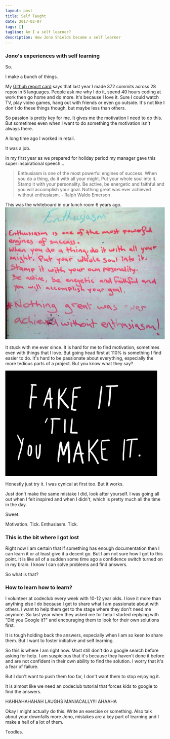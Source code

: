 ```yaml
---
layout: post
title: Self Taught
date: 2017-02-07
tags: []
tagline: Am I a self learner?
description: How Jono Shields became a self learner
---
```


### Jono's experiences with self learning

So.

I make a bunch of things.

My [Github report card](https://githubreportcard.reflect.io/) says that last year I made 372 commits across 28 repos in 5 languages. People ask me why I do it, spend 40 hours coding at work then go home and do more. It's because I love it. Sure I could watch TV, play video games, hang out with friends or even go outside. It's not like I don't do these things though, but maybe less than others.

So passion is pretty key for me. It gives me the motivation I need to do this. But sometimes even when I want to do something the motivation isn't always there.

A long time ago I worked in retail.

It was a job.

In my first year as we prepared for holiday period my manager gave this super inspirational speech...

>Enthusiasm is one of the most powerful engines of success. When you do a thing, do it with all your might. Put your whole soul into it. Stamp it with your personality. Be active, be energetic and faithful and you will accomplish your goal. Nothing great was ever achieved without enthusiasm. - Ralph Waldo Emerson

This was the whiteboard in our lunch room 6 years ago.
<img src="/public/images/enthusiasm.png"/>

It stuck with me ever since. It is hard for me to find motivation, sometimes even with things that I love. But going head first at 110% is something I find easier to do. It's hard to be passionate about everything, especially the more tedious parts of a project. But you know what they say? 

<img src="/public/images/fake-it.png"/>

Honestly just try it. I was cynical at first too. But it works.

Just don't make the same mistake I did, look after yourself. I was going all out when I felt inspired and when I didn't, which is pretty much all the time in the day.

Sweet.

Motivation. Tick. Enthusiasm. Tick.

### This is the bit where I got lost

Right now I am certain that if something has enough documentation then I can learn it or at least give it a decent go. But I am not sure how I got to this point. It is like all of a sudden some time ago a confidence switch turned on in my brain. I know I can solve problems and find answers.

So what is that?

### How to learn how to learn?

I volunteer at codeclub every week with 10-12 year olds. I love it more than anything else I do because I get to share what I am passionate about with others. I want to help them get to the stage where they don't need me anymore. So last year when they asked me for help I started replying with "Did you Google it?" and encouraging them to look for their own solutions first.

It is tough holding back the answers, especially when I am so keen to share them. But I want to foster initiative and self learning.

So this is where I am right now. Most still don't do a google search before asking for help. I am suspicious that it's because they haven't done it before and are not confident in their own ability to find the solution. I worry that it's a fear of failure. 

But I don't want to push them too far, I don't want them to stop enjoying it.

It is almost like we need an codeclub tutorial that forces kids to google to find the answers.

HAHHAHAHAHAH  LAUGHS MANIACALLY!!! AHAAHA

Okay I might actually do this. Write an exercise or something. Also talk about your downfalls more Jono, mistakes are a key part of learning and I make a hell of a lot of them.

Toodles.
